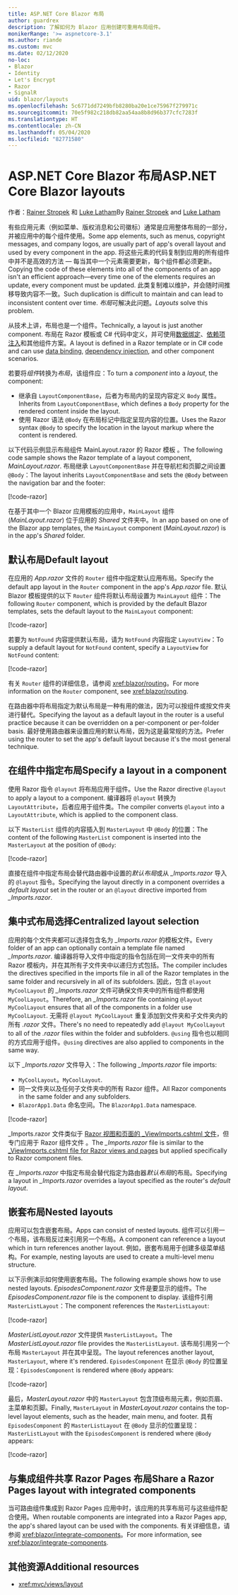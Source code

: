```yaml
---
title: ASP.NET Core Blazor 布局
author: guardrex
description: 了解如何为 Blazor 应用创建可重用布局组件。
monikerRange: '>= aspnetcore-3.1'
ms.author: riande
ms.custom: mvc
ms.date: 02/12/2020
no-loc:
- Blazor
- Identity
- Let's Encrypt
- Razor
- SignalR
uid: blazor/layouts
ms.openlocfilehash: 5c6771dd7249bfb8280ba20e1ce75967f279971c
ms.sourcegitcommit: 70e5f982c218db82aa54aa8b8d96b377cfc7283f
ms.translationtype: HT
ms.contentlocale: zh-CN
ms.lasthandoff: 05/04/2020
ms.locfileid: "82771580"
---
```

# <a name="aspnet-core-blazor-layouts"></a><span data-ttu-id="f233d-103">ASP.NET Core Blazor 布局</span><span class="sxs-lookup"><span data-stu-id="f233d-103">ASP.NET Core Blazor layouts</span></span>

<span data-ttu-id="f233d-104">作者：[Rainer Stropek](https://www.timecockpit.com) 和 [Luke Latham](https://github.com/guardrex)</span><span class="sxs-lookup"><span data-stu-id="f233d-104">By [Rainer Stropek](https://www.timecockpit.com) and [Luke Latham](https://github.com/guardrex)</span></span>

<span data-ttu-id="f233d-105">有些应用元素（例如菜单、版权消息和公司徽标）通常是应用整体布局的一部分，并被应用中的每个组件使用。</span><span class="sxs-lookup"><span data-stu-id="f233d-105">Some app elements, such as menus, copyright messages, and company logos, are usually part of app's overall layout and used by every component in the app.</span></span> <span data-ttu-id="f233d-106">将这些元素的代码复制到应用的所有组件中并不是高效的方法 &mdash; 每当其中一个元素需要更新，每个组件都必须更新。</span><span class="sxs-lookup"><span data-stu-id="f233d-106">Copying the code of these elements into all of the components of an app isn't an efficient approach&mdash;every time one of the elements requires an update, every component must be updated.</span></span> <span data-ttu-id="f233d-107">此类复制难以维护，并会随时间推移导致内容不一致。</span><span class="sxs-lookup"><span data-stu-id="f233d-107">Such duplication is difficult to maintain and can lead to inconsistent content over time.</span></span> <span data-ttu-id="f233d-108">*布局*可解决此问题。</span><span class="sxs-lookup"><span data-stu-id="f233d-108">*Layouts* solve this problem.</span></span>

<span data-ttu-id="f233d-109">从技术上讲，布局也是一个组件。</span><span class="sxs-lookup"><span data-stu-id="f233d-109">Technically, a layout is just another component.</span></span> <span data-ttu-id="f233d-110">布局在 Razor 模板或 C# 代码中定义，并可使用[数据绑定](xref:blazor/data-binding)、[依赖项注入](xref:blazor/dependency-injection)和其他组件方案。</span><span class="sxs-lookup"><span data-stu-id="f233d-110">A layout is defined in a Razor template or in C# code and can use [data binding](xref:blazor/data-binding), [dependency injection](xref:blazor/dependency-injection), and other component scenarios.</span></span>

<span data-ttu-id="f233d-111">若要将*组件*转换为*布局*，该组件应：</span><span class="sxs-lookup"><span data-stu-id="f233d-111">To turn a *component* into a *layout*, the component:</span></span>

* <span data-ttu-id="f233d-112">继承自 `LayoutComponentBase`，后者为布局内的呈现内容定义 `Body` 属性。</span><span class="sxs-lookup"><span data-stu-id="f233d-112">Inherits from `LayoutComponentBase`, which defines a `Body` property for the rendered content inside the layout.</span></span>
* <span data-ttu-id="f233d-113">使用 Razor 语法 `@Body` 在布局标记中指定呈现内容的位置。</span><span class="sxs-lookup"><span data-stu-id="f233d-113">Uses the Razor syntax `@Body` to specify the location in the layout markup where the content is rendered.</span></span>

<span data-ttu-id="f233d-114">以下代码示例显示布局组件 MainLayout.razor 的 Razor 模板  。</span><span class="sxs-lookup"><span data-stu-id="f233d-114">The following code sample shows the Razor template of a layout component, *MainLayout.razor*.</span></span> <span data-ttu-id="f233d-115">布局继承 `LayoutComponentBase` 并在导航栏和页脚之间设置 `@Body`：</span><span class="sxs-lookup"><span data-stu-id="f233d-115">The layout inherits `LayoutComponentBase` and sets the `@Body` between the navigation bar and the footer:</span></span>

[!code-razor[](layouts/sample_snapshot/3.x/MainLayout.razor?highlight=1,13)]

<span data-ttu-id="f233d-116">在基于其中一个 Blazor 应用模板的应用中，`MainLayout` 组件 (*MainLayout.razor*) 位于应用的 *Shared* 文件夹中。</span><span class="sxs-lookup"><span data-stu-id="f233d-116">In an app based on one of the Blazor app templates, the `MainLayout` component (*MainLayout.razor*) is in the app's *Shared* folder.</span></span>

## <a name="default-layout"></a><span data-ttu-id="f233d-117">默认布局</span><span class="sxs-lookup"><span data-stu-id="f233d-117">Default layout</span></span>

<span data-ttu-id="f233d-118">在应用的 *App.razor* 文件的 `Router` 组件中指定默认应用布局。</span><span class="sxs-lookup"><span data-stu-id="f233d-118">Specify the default app layout in the `Router` component in the app's *App.razor* file.</span></span> <span data-ttu-id="f233d-119">默认 Blazor 模板提供的以下 `Router` 组件将默认布局设置为 `MainLayout` 组件：</span><span class="sxs-lookup"><span data-stu-id="f233d-119">The following `Router` component, which is provided by the default Blazor templates, sets the default layout to the `MainLayout` component:</span></span>

[!code-razor[](layouts/sample_snapshot/3.x/App1.razor?highlight=3)]

<span data-ttu-id="f233d-120">若要为 `NotFound` 内容提供默认布局，请为 `NotFound` 内容指定 `LayoutView`：</span><span class="sxs-lookup"><span data-stu-id="f233d-120">To supply a default layout for `NotFound` content, specify a `LayoutView` for `NotFound` content:</span></span>

[!code-razor[](layouts/sample_snapshot/3.x/App2.razor?highlight=6-9)]

<span data-ttu-id="f233d-121">有关 `Router` 组件的详细信息，请参阅 <xref:blazor/routing>。</span><span class="sxs-lookup"><span data-stu-id="f233d-121">For more information on the `Router` component, see <xref:blazor/routing>.</span></span>

<span data-ttu-id="f233d-122">在路由器中将布局指定为默认布局是一种有用的做法，因为可以按组件或按文件夹进行替代。</span><span class="sxs-lookup"><span data-stu-id="f233d-122">Specifying the layout as a default layout in the router is a useful practice because it can be overridden on a per-component or per-folder basis.</span></span> <span data-ttu-id="f233d-123">最好使用路由器来设置应用的默认布局，因为这是最常规的方法。</span><span class="sxs-lookup"><span data-stu-id="f233d-123">Prefer using the router to set the app's default layout because it's the most general technique.</span></span>

## <a name="specify-a-layout-in-a-component"></a><span data-ttu-id="f233d-124">在组件中指定布局</span><span class="sxs-lookup"><span data-stu-id="f233d-124">Specify a layout in a component</span></span>

<span data-ttu-id="f233d-125">使用 Razor 指令 `@layout` 将布局应用于组件。</span><span class="sxs-lookup"><span data-stu-id="f233d-125">Use the Razor directive `@layout` to apply a layout to a component.</span></span> <span data-ttu-id="f233d-126">编译器将 `@layout` 转换为 `LayoutAttribute`，后者应用于组件类。</span><span class="sxs-lookup"><span data-stu-id="f233d-126">The compiler converts `@layout` into a `LayoutAttribute`, which is applied to the component class.</span></span>

<span data-ttu-id="f233d-127">以下 `MasterList` 组件的内容插入到 `MasterLayout` 中 `@Body` 的位置：</span><span class="sxs-lookup"><span data-stu-id="f233d-127">The content of the following `MasterList` component is inserted into the `MasterLayout` at the position of `@Body`:</span></span>

[!code-razor[](layouts/sample_snapshot/3.x/MasterList.razor?highlight=1)]

<span data-ttu-id="f233d-128">直接在组件中指定布局会替代路由器中设置的*默认布局*或从 *_Imports.razor* 导入的 `@layout` 指令。</span><span class="sxs-lookup"><span data-stu-id="f233d-128">Specifying the layout directly in a component overrides a *default layout* set in the router or an `@layout` directive imported from *_Imports.razor*.</span></span>

## <a name="centralized-layout-selection"></a><span data-ttu-id="f233d-129">集中式布局选择</span><span class="sxs-lookup"><span data-stu-id="f233d-129">Centralized layout selection</span></span>

<span data-ttu-id="f233d-130">应用的每个文件夹都可以选择包含名为 *_Imports.razor* 的模板文件。</span><span class="sxs-lookup"><span data-stu-id="f233d-130">Every folder of an app can optionally contain a template file named *_Imports.razor*.</span></span> <span data-ttu-id="f233d-131">编译器将导入文件中指定的指令包括在同一文件夹中的所有 Razor 模板内，并在其所有子文件夹中以递归方式包括。</span><span class="sxs-lookup"><span data-stu-id="f233d-131">The compiler includes the directives specified in the imports file in all of the Razor templates in the same folder and recursively in all of its subfolders.</span></span> <span data-ttu-id="f233d-132">因此，包含 `@layout MyCoolLayout` 的 *_Imports.razor* 文件可确保文件夹中的所有组件都使用 `MyCoolLayout`。</span><span class="sxs-lookup"><span data-stu-id="f233d-132">Therefore, an *_Imports.razor* file containing `@layout MyCoolLayout` ensures that all of the components in a folder use `MyCoolLayout`.</span></span> <span data-ttu-id="f233d-133">无需将 `@layout MyCoolLayout` 重复添加到文件夹和子文件夹内的所有 *.razor* 文件。</span><span class="sxs-lookup"><span data-stu-id="f233d-133">There's no need to repeatedly add `@layout MyCoolLayout` to all of the *.razor* files within the folder and subfolders.</span></span> <span data-ttu-id="f233d-134">`@using` 指令也以相同的方式应用于组件。</span><span class="sxs-lookup"><span data-stu-id="f233d-134">`@using` directives are also applied to components in the same way.</span></span>

<span data-ttu-id="f233d-135">以下 *_Imports.razor* 文件导入：</span><span class="sxs-lookup"><span data-stu-id="f233d-135">The following *_Imports.razor* file imports:</span></span>

* <span data-ttu-id="f233d-136">`MyCoolLayout`。</span><span class="sxs-lookup"><span data-stu-id="f233d-136">`MyCoolLayout`.</span></span>
* <span data-ttu-id="f233d-137">同一文件夹以及任何子文件夹中的所有 Razor 组件。</span><span class="sxs-lookup"><span data-stu-id="f233d-137">All Razor components in the same folder and any subfolders.</span></span>
* <span data-ttu-id="f233d-138">`BlazorApp1.Data` 命名空间。</span><span class="sxs-lookup"><span data-stu-id="f233d-138">The `BlazorApp1.Data` namespace.</span></span>
 
[!code-razor[](layouts/sample_snapshot/3.x/_Imports.razor)]

<span data-ttu-id="f233d-139">_Imports.razor 文件类似于 [Razor 视图和页面的 _ViewImports.cshtml 文件](xref:mvc/views/layout#importing-shared-directives)，但专门应用于 Razor 组件文件  。</span><span class="sxs-lookup"><span data-stu-id="f233d-139">The *_Imports.razor* file is similar to the [_ViewImports.cshtml file for Razor views and pages](xref:mvc/views/layout#importing-shared-directives) but applied specifically to Razor component files.</span></span>

<span data-ttu-id="f233d-140">在 *_Imports.razor* 中指定布局会替代指定为路由器*默认布局*的布局。</span><span class="sxs-lookup"><span data-stu-id="f233d-140">Specifying a layout in *_Imports.razor* overrides a layout specified as the router's *default layout*.</span></span>

## <a name="nested-layouts"></a><span data-ttu-id="f233d-141">嵌套布局</span><span class="sxs-lookup"><span data-stu-id="f233d-141">Nested layouts</span></span>

<span data-ttu-id="f233d-142">应用可以包含嵌套布局。</span><span class="sxs-lookup"><span data-stu-id="f233d-142">Apps can consist of nested layouts.</span></span> <span data-ttu-id="f233d-143">组件可以引用一个布局，该布局反过来引用另一个布局。</span><span class="sxs-lookup"><span data-stu-id="f233d-143">A component can reference a layout which in turn references another layout.</span></span> <span data-ttu-id="f233d-144">例如，嵌套布局用于创建多级菜单结构。</span><span class="sxs-lookup"><span data-stu-id="f233d-144">For example, nesting layouts are used to create a multi-level menu structure.</span></span>

<span data-ttu-id="f233d-145">以下示例演示如何使用嵌套布局。</span><span class="sxs-lookup"><span data-stu-id="f233d-145">The following example shows how to use nested layouts.</span></span> <span data-ttu-id="f233d-146">*EpisodesComponent.razor* 文件是要显示的组件。</span><span class="sxs-lookup"><span data-stu-id="f233d-146">The *EpisodesComponent.razor* file is the component to display.</span></span> <span data-ttu-id="f233d-147">该组件引用 `MasterListLayout`：</span><span class="sxs-lookup"><span data-stu-id="f233d-147">The component references the `MasterListLayout`:</span></span>

[!code-razor[](layouts/sample_snapshot/3.x/EpisodesComponent.razor?highlight=1)]

<span data-ttu-id="f233d-148">*MasterListLayout.razor* 文件提供 `MasterListLayout`。</span><span class="sxs-lookup"><span data-stu-id="f233d-148">The *MasterListLayout.razor* file provides the `MasterListLayout`.</span></span> <span data-ttu-id="f233d-149">该布局引用另一个布局 `MasterLayout` 并在其中呈现。</span><span class="sxs-lookup"><span data-stu-id="f233d-149">The layout references another layout, `MasterLayout`, where it's rendered.</span></span> <span data-ttu-id="f233d-150">`EpisodesComponent` 在显示 `@Body` 的位置呈现：</span><span class="sxs-lookup"><span data-stu-id="f233d-150">`EpisodesComponent` is rendered where `@Body` appears:</span></span>

[!code-razor[](layouts/sample_snapshot/3.x/MasterListLayout.razor?highlight=1,9)]

<span data-ttu-id="f233d-151">最后，*MasterLayout.razor* 中的 `MasterLayout` 包含顶级布局元素，例如页眉、主菜单和页脚。</span><span class="sxs-lookup"><span data-stu-id="f233d-151">Finally, `MasterLayout` in *MasterLayout.razor* contains the top-level layout elements, such as the header, main menu, and footer.</span></span> <span data-ttu-id="f233d-152">具有 `EpisodesComponent` 的 `MasterListLayout` 在 `@Body` 显示的位置呈现：</span><span class="sxs-lookup"><span data-stu-id="f233d-152">`MasterListLayout` with the `EpisodesComponent` is rendered where `@Body` appears:</span></span>

[!code-razor[](layouts/sample_snapshot/3.x/MasterLayout.razor?highlight=6)]

## <a name="share-a-razor-pages-layout-with-integrated-components"></a><span data-ttu-id="f233d-153">与集成组件共享 Razor Pages 布局</span><span class="sxs-lookup"><span data-stu-id="f233d-153">Share a Razor Pages layout with integrated components</span></span>

<span data-ttu-id="f233d-154">当可路由组件集成到 Razor Pages 应用中时，该应用的共享布局可与这些组件配合使用。</span><span class="sxs-lookup"><span data-stu-id="f233d-154">When routable components are integrated into a Razor Pages app, the app's shared layout can be used with the components.</span></span> <span data-ttu-id="f233d-155">有关详细信息，请参阅 <xref:blazor/integrate-components>。</span><span class="sxs-lookup"><span data-stu-id="f233d-155">For more information, see <xref:blazor/integrate-components>.</span></span>

## <a name="additional-resources"></a><span data-ttu-id="f233d-156">其他资源</span><span class="sxs-lookup"><span data-stu-id="f233d-156">Additional resources</span></span>

* <xref:mvc/views/layout>
